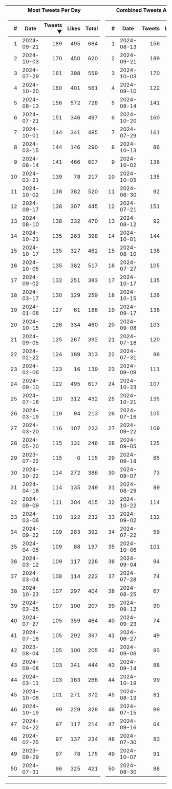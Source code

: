 <table>
<tr><th>Most Tweets Per Day</th><th>Combined Tweets And Likes</th></tr><tr><td>


|#|Date|Tweets ▼|Likes|Total|
|--:|--|--:|--:|--:|
|1|2024-09-21|189|495|684|
|2|2024-10-03|170|450|620|
|3|2024-07-29|161|398|559|
|4|2024-10-20|160|401|561|
|5|2024-08-13|156|572|728|
|6|2024-07-21|151|346|497|
|7|2024-10-01|144|341|485|
|8|2024-03-15|144|146|290|
|9|2024-08-14|141|466|607|
|10|2024-03-21|139|78|217|
|11|2024-10-02|138|382|520|
|12|2024-09-17|138|307|445|
|13|2024-08-10|138|332|470|
|14|2024-10-21|135|263|398|
|15|2024-10-17|135|327|462|
|16|2024-10-05|135|382|517|
|17|2024-09-02|132|251|383|
|18|2024-03-17|130|129|259|
|19|2024-01-08|127|61|188|
|20|2024-10-15|126|334|460|
|21|2024-09-05|125|267|392|
|22|2024-02-22|124|189|313|
|23|2024-02-06|123|16|139|
|24|2024-09-10|122|495|617|
|25|2024-07-18|120|312|432|
|26|2024-03-19|119|94|213|
|27|2024-03-20|116|107|223|
|28|2024-05-20|115|131|246|
|29|2023-07-22|115|0|115|
|30|2024-10-22|114|272|386|
|31|2024-04-18|114|135|249|
|32|2024-09-09|111|304|415|
|33|2024-03-06|110|122|232|
|34|2024-09-22|109|283|392|
|35|2024-04-05|109|88|197|
|36|2024-03-12|109|117|226|
|37|2024-03-04|108|114|222|
|38|2024-10-23|107|297|404|
|39|2024-03-25|107|100|207|
|40|2024-07-27|105|359|464|
|41|2024-07-16|105|292|397|
|42|2023-08-04|105|100|205|
|43|2024-09-08|103|341|444|
|44|2024-03-11|103|163|266|
|45|2024-10-06|101|271|372|
|46|2024-10-19|99|229|328|
|47|2024-04-22|97|117|214|
|48|2024-02-25|97|137|234|
|49|2023-09-29|97|78|175|
|50|2024-07-31|96|325|421|

</td><td>


|#|Date|Tweets|Likes|Total ▼|
|--:|--|--:|--:|--:|
|1|2024-08-13|156|572|728|
|2|2024-09-21|189|495|684|
|3|2024-10-03|170|450|620|
|4|2024-09-10|122|495|617|
|5|2024-08-14|141|466|607|
|6|2024-10-20|160|401|561|
|7|2024-07-29|161|398|559|
|8|2024-10-13|86|438|524|
|9|2024-10-02|138|382|520|
|10|2024-10-05|135|382|517|
|11|2024-06-30|92|413|505|
|12|2024-07-21|151|346|497|
|13|2024-08-12|92|404|496|
|14|2024-10-01|144|341|485|
|15|2024-08-10|138|332|470|
|16|2024-07-27|105|359|464|
|17|2024-10-17|135|327|462|
|18|2024-10-15|126|334|460|
|19|2024-09-17|138|307|445|
|20|2024-09-08|103|341|444|
|21|2024-07-18|120|312|432|
|22|2024-07-31|96|325|421|
|23|2024-09-09|111|304|415|
|24|2024-10-23|107|297|404|
|25|2024-10-21|135|263|398|
|26|2024-07-16|105|292|397|
|27|2024-09-22|109|283|392|
|28|2024-09-05|125|267|392|
|29|2024-09-18|85|305|390|
|30|2024-09-07|73|316|389|
|31|2024-08-29|89|299|388|
|32|2024-10-22|114|272|386|
|33|2024-09-02|132|251|383|
|34|2024-07-22|59|324|383|
|35|2024-10-06|101|271|372|
|36|2024-09-04|94|270|364|
|37|2024-07-28|74|288|362|
|38|2024-08-25|67|294|361|
|39|2024-09-12|90|264|354|
|40|2024-09-23|74|273|347|
|41|2024-06-27|49|294|343|
|42|2024-09-06|93|249|342|
|43|2024-09-14|88|243|331|
|44|2024-10-19|99|229|328|
|45|2024-08-19|81|245|326|
|46|2024-07-15|89|237|326|
|47|2024-09-16|64|261|325|
|48|2024-07-30|83|242|325|
|49|2024-10-07|91|233|324|
|50|2024-08-30|88|230|318|

</td><tr>
</table>


